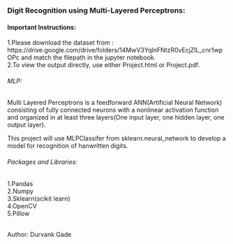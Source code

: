 <h3>Digit Recognition using Multi-Layered Perceptrons:</h3>
<h4>Important Instructions: </h4>
1.Please download the dataset from : https://drive.google.com/drive/folders/14MwV3YqlnFNtzR0vEcjZlL_cnr1wpOPc  and match the filepath in the jupyter notebook. <br>
2.To view the output directly, use either Project.html or Project.pdf.<br>
<h6>MLP:</h6>Multi Layered Perceptrons is a feedforward ANN(Artificial Neural Network) consisting of fully connected neurons with a nonlinear activation function and organized in at least three layers(One input layer, one hidden layer, one output layer).

This project will use MLPClassifer from sklearn.neural_network to develop a model for recognition of hanwritten digits. 

<h6>Packages and Libraries:</h6>
1.Pandas<br>
2.Numpy<br>
3.Sklearn(scikit learn)<br>
4.OpenCV<br>
5.Pillow<br>
<br>

Author: Durvank Gade
